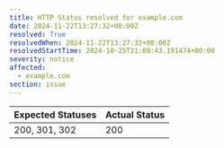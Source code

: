 ```yaml
---
title: HTTP Status resolved for example.com
date: 2024-11-22T13:27:32+00:00Z
resolved: True
resolvedWhen: 2024-11-22T13:27:32+00:00Z
resolvedStartTime: 2024-10-25T21:09:43.191474+00:00
severity: notice
affected:
  - example.com
section: issue
---
```


| Expected Statuses | Actual Status  |
|-------------------|----------------|
| 200, 301, 302 | 200 |
